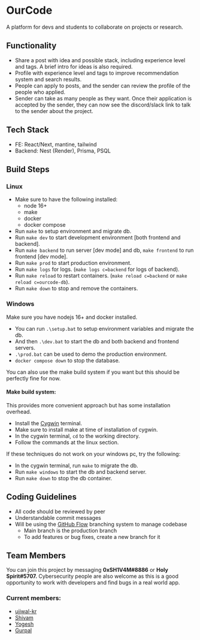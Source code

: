 # OurCode

A platform for devs and students to collaborate on projects or research.

## Functionality

- Share a post with idea and possible stack, including experience level and tags. A brief intro for ideas is also required.
- Profile with experience level and tags to improve recommendation system and search results.
- People can apply to posts, and the sender can review the profile of the people who applied.
- Sender can take as many people as they want. Once their application is accepted by the sender, they can now see the discord/slack link to talk to the sender about the project.

## Tech Stack

- FE: React/Next, mantine, tailwind
- Backend: Nest (Render), Prisma, PSQL

## Build Steps

### Linux
- Make sure to have the following installed:
    - node 16+
    - make
    - docker
    - docker compose
- Run `make` to setup environment and migrate db.
- Run `make dev` to start development environment [both frontend and backend].
- Run `make backend` to run server [dev mode] and db, `make frontend` to run frontend [dev mode].
- Run `make prod` to start production environment.
- Run `make logs` for logs. (`make logs c=backend` for logs of backend).
- Run `make reload` to restart containers. (`make reload c=backend` or `make reload c=ourcode-db`).
- Run `make down` to stop and remove the containers.

### Windows

Make sure you have nodejs 16+ and docker installed.

- You can run `.\setup.bat` to setup environment variables and migrate the db.
- And then `.\dev.bat` to start the db and both backend and frontend servers.
- `.\prod.bat` can be used to demo the production environment.
- `docker compose down` to stop the database.

You can also use the make build system if you want but this should be perfectly fine for now.

#### Make build system:

This provides more convenient approach but has some installation overhead.

- Install the [Cygwin](https://www.cygwin.com/) terminal.
- Make sure to install make at time of installation of cygwin.
- In the cygwin terminal, `cd` to the working directory.
- Follow the commands at the linux section.

If these techniques do not work on your windows pc, try the following:

- In the cygwin terminal, run `make` to migrate the db.
- Run `make windows` to start the db and backend server.
- Run `make down` to stop the db container.

## Coding Guidelines

- All code should be reviewed by peer
- Understandable commit messages
- Will be using the [GitHub Flow](https://docs.github.com/en/get-started/quickstart/github-flow) branching system to manage codebase
    - Main branch is the production branch
    - To add features or bug fixes, create a new branch for it

## Team Members

You can join this project by messaging **0xSH1V4M#8886** or **Holy Spirit#5707.** Cybersecurity people are also welcome as this is a good opportunity to work with developers and find bugs in a real world app. 

### Current members:

- [ujjwal-kr](https://github.com/ujjwal-kr)
- [Shivam](https://github.com/shivam1317)
- [Yogesh](https://bit.ly/github_KYogesh20)
- [Gurpal](https://github.com/phantomknight287)
